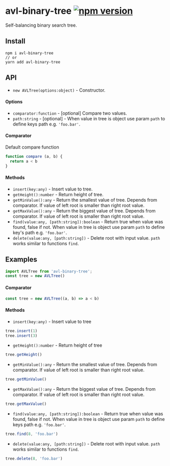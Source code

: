 # avl-binary-tree [![npm version](https://badge.fury.io/js/avl-binary-tree.svg)](https://badge.fury.io/js/avl-binary-tree)
Self-balancing binary search tree.
## Install
```
npm i avl-binary-tree
// or
yarn add avl-binary-tree
```
## API 
* `new AVLTree(options:object)` - Constructor.
#### Options
* `comparator:function` - [optional] Compare two values.
* `path:string` - [optional] - When value in tree is object use param `path` to define keys path e.g. `'foo.bar'`.
#### Comparator
Default compare function
```javascript
function compare (a, b) {
  return a < b
}
```
#### Methods
* `insert(key:any)` - Insert value to tree.
* `getHeight():number` - Return height of tree.
* `getMinValue():any` - Return the smallest value of tree. Depends from comparator. If value of left root is smaller than right root value. 
* `getMaxValue():any` - Return the biggest value of tree. Depends from comparator. If value of left root is smaller than right root value.
* `find(value:any, [path:string]):boolean` - Return true when value was 
found, false if not. When value in tree is object use param `path` to define key's path e.g. `'foo.bar'`.
* `delete(value:any, [path:string])` - Delete root with input value. `path` works similar to functions `find`.
## Examples
```javascript
import AVLTree from 'avl-binary-tree';
const tree = new AVLTree()
```
#### Comparator
```javascript
const tree = new AVLTree((a, b) => a < b)
```
#### Methods
* `insert(key:any)` - Insert value to tree
```javascript
tree.insert(1)
tree.insert(3)
```
* `getHeight():number` - Return height of tree
```javascript
tree.getHeight()
```
* `getMinValue():any` - Return the smallest value of tree. Depends from comparator. If value of left root is smaller than right root value. 
```javascript
tree.getMinValue()
```
* `getMaxValue():any` - Return the biggest value of tree. Depends from comparator. If value of left root is smaller than right root value.
```javascript
tree.getMaxValue()
```
* `find(value:any, [path:string]):boolean` - Return true when value was found, false if not. When value in tree is object use param `path` to define keys path e.g. `'foo.bar'`.
```javascript
tree.find(8, 'foo.bar')
```
* `delete(value:any, [path:string])` - Delete root with input value. `path` works similar to functions `find`.
```javascript
tree.delete(8, 'foo.bar')
```